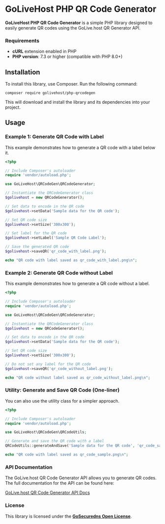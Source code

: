 # GoLiveHost PHP QR Code Generator

**GoLiveHost PHP QR Code Generator** is a simple PHP library designed to easily generate QR codes using the GoLive.host QR Generator API.

### Requirements

- **cURL** extension enabled in PHP
- **PHP version**: 7.3 or higher (compatible with PHP 8.0+)

## Installation

To install this library, use Composer. Run the following command:

```
composer require golivehost/php-qrcodegen
```

This will download and install the library and its dependencies into your project.

## Usage

### Example 1: Generate QR Code with Label

This example demonstrates how to generate a QR code with a label below it.

```php
<?php

// Include Composer's autoloader
require 'vendor/autoload.php';

use GoLiveHost\QRCodeGen\QRCodeGenerator;

// Instantiate the QRCodeGenerator class
$golivehost = new QRCodeGenerator();

// Set data to encode in the QR code
$golivehost->setData('Sample data for the QR code');

// Set QR code size
$golivehost->setSize('300x300');

// Set label for the QR code
$golivehost->setLabel('Sample QR Code Label');

// Save the generated QR code
$golivehost->saveQR('qr_code_with_label.png');

echo "QR code with label saved as qr_code_with_label.png\n";
```

### Example 2: Generate QR Code without Label

This example demonstrates how to generate a QR code without a label.

```php
<?php

// Include Composer's autoloader
require 'vendor/autoload.php';

use GoLiveHost\QRCodeGen\QRCodeGenerator;

// Instantiate the QRCodeGenerator class
$golivehost = new QRCodeGenerator();

// Set data to encode in the QR code
$golivehost->setData('Sample data for the QR code');

// Set QR code size
$golivehost->setSize('300x300');

// Do not set any label for the QR code
$golivehost->saveQR('qr_code_without_label.png');

echo "QR code without label saved as qr_code_without_label.png\n";
```

### Utility: Generate and Save QR Code (One-liner)

You can also use the utility class for a simpler approach.

```php
<?php

// Include Composer's autoloader
require 'vendor/autoload.php';

use GoLiveHost\QRCodeGen\QRCodeUtils;

// Generate and save the QR code with a label
QRCodeUtils::generateAndSave('Sample data for the QR code', 'qr_code_sample.png', '300x300', 'Sample QR Code Label');

echo "QR code with label saved as qr_code_sample.png\n";
```

### API Documentation

The GoLive.host QR Code Generator API allows you to generate QR codes. The full documentation for the API can be found here:

[GoLive.host QR Code Generator API Docs](https://api.golive.host/Generator/QR/v3_docs)

### License

This library is licensed under the **[GoSecuredns Open License](https://license.gosecuredns.org/open)**.

